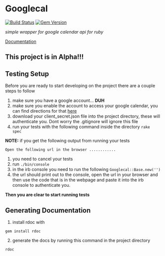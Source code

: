 
# Googlecal
[![Build
Status](https://travis-ci.org/Ennovar/googlecal.svg?branch=master)](https://travis-ci.org/Ennovar/googlecal)
[![Gem
Version](https://badge.fury.io/rb/googlecal.svg)](https://badge.fury.io/rb/googlecal)

_simple wrapper for google calendar api for ruby_

[Documentation](https://ennovar.github.io/googlecal/)
## This project is in Alpha!!!

## Testing Setup
Before you are ready to start developing on the project there are a
couple steps to follow

1. make sure you have a google account... **DUH**
2. make sure you enable the account to access your google calendar, you
   can find directions for that
[here](https://developers.google.com/google-apps/calendar/quickstart/ruby)
3. download your client_secret.json file into the project directory,
   these will authenticate you. Dont worry the .gitignore will ignore
this file
4. run your tests with the following command inside the directory `rake
   spec`

**NOTE:** if you get the following output from running your tests

```
Open the following url in the browser ............
```
1. you need to cancel your tests
2. run `./bin/console`
3. in the irb console you need to run the following
   `Googlecal::Base.new('')`
4. the url should print out to the console, open the url in your browser
   and then use the code that is in the webpage and paste it into the
irb console to authenticate you.

**Then you are clear to start running tests**


## Generating Documentation
1. install rdoc with
```
gem install rdoc
```
2. generate the docs by running this command in the project directory
```
rdoc
```
